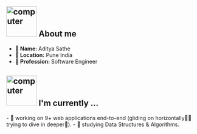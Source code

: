
<h2><img src="https://thumbs.gfycat.com/AcrobaticMatureGazelle.webp" alt="computer" width="80"> About me </h2>
<ul>
  <li><b>👤 Name: </b> Aditya Sathe </li>
  <li><b>📍 Location:</b> Pune India </li>
  <li><b>💼 Profession: </b> Software Engineer </a></li>
</ul>
<h2><img src="https://thumbs.gfycat.com/ScaryCreamyGlobefish.webp" alt="computer" width="80"> I'm currently ...</h2>
- 🔭 working on 9+ web applications end-to-end (gliding on horizontally🏄‍♂️ trying to dive in deeper🤿).
- 🌱 studying Data Structures & Algorithms.
<!--
- 📚 Reading: want to start... **""** 
-->
<!--
**aksathe31/aksathe31** is a ✨ _special_ ✨ repository because its `README.md` (this file) appears on your GitHub profile.

Here are some ideas to get you started:

- 🔭 I’m currently working on ...
- 🌱 I’m currently learning ...
- 👯 I’m looking to collaborate on ...
- 🤔 I’m looking for help with ...
- 💬 Ask me about ...
- 📫 How to reach me: ...
- 😄 Pronouns: ...
- ⚡ Fun fact: ...
-->
